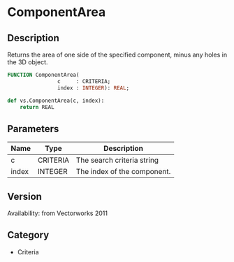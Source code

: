 # ComponentArea

## Description
Returns the area of one side of the specified component, minus any holes in the 3D object.

```pascal
FUNCTION ComponentArea(
				c     : CRITERIA;
				index : INTEGER): REAL;
```

```python
def vs.ComponentArea(c, index):
    return REAL
```

## Parameters
|Name|Type|Description|
|---|---|---|
|c|CRITERIA|The search criteria string|
|index|INTEGER|The index of the component.|

## Version
Availability: from Vectorworks 2011

## Category
* Criteria

